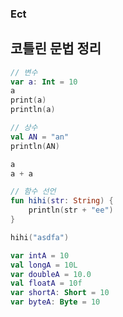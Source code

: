 ### Ect
[](study_memo/res/200110/deprecated_의미.PNG)

## 코틀린 문법 정리

```kotlin
// 변수
var a: Int = 10
a
print(a)
println(a)

// 상수
val AN = "an"
println(AN)

a
a + a

// 함수 선언
fun hihi(str: String) {
    println(str + "ee")
}

hihi("asdfa")

var intA = 10
val longA = 10L
var doubleA = 10.0
val floatA = 10f
var shortA: Short = 10
var byteA: Byte = 10


```

